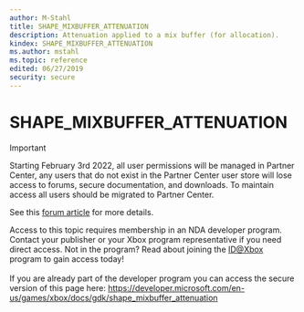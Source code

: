 ```yaml
---
author: M-Stahl
title: SHAPE_MIXBUFFER_ATTENUATION
description: Attenuation applied to a mix buffer (for allocation).
kindex: SHAPE_MIXBUFFER_ATTENUATION
ms.author: mstahl
ms.topic: reference
edited: 06/27/2019
security: secure
---
```


# SHAPE_MIXBUFFER_ATTENUATION
> [!IMPORTANT]
> Starting February 3rd 2022, all user permissions will be managed in Partner Center, any users that do not exist in the Partner Center user store will lose access to forums, secure documentation, and downloads. To maintain access all users should be migrated to Partner Center. <p></p>See this <a href="https://forums.xboxlive.com/articles/132187/breaking-change-user-access-for-forums-secure-docu.html">forum article</a> for more details.  

 Access to this topic requires membership in an NDA developer program. Contact your publisher or your Xbox program representative if you need direct access. Not in the program? Read about joining the <a href="https://www.xbox.com/Developers/id">ID@Xbox</a> program to gain access today!  <br/><br/>If you are already part of the developer program you can access the secure version of this page here: <a target="_blank" href="https://developer.microsoft.com/en-us/games/xbox/docs/gdk/shape_mixbuffer_attenuation">https://developer.microsoft.com/en-us/games/xbox/docs/gdk/shape_mixbuffer_attenuation</a>